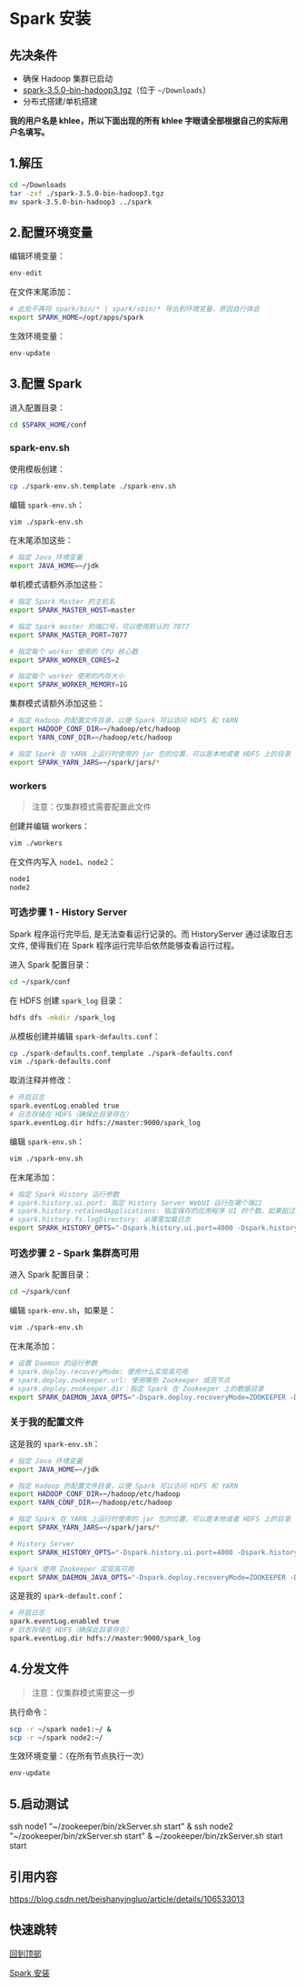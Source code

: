 # Spark 安装

## 先决条件

- 确保 Hadoop 集群已启动
- [spark-3.5.0-bin-hadoop3.tgz](https://www.apache.org/dyn/closer.lua/spark/spark-3.5.0/spark-3.5.0-bin-hadoop3.tgz)（位于 `~/Downloads`）
- 分布式搭建/单机搭建

**我的用户名是 khlee，所以下面出现的所有 khlee 字眼请全部根据自己的实际用户名填写。**

## 1.解压

```bash
cd ~/Downloads
tar -zxf ./spark-3.5.0-bin-hadoop3.tgz
mv spark-3.5.0-bin-hadoop3 ../spark
```

## 2.配置环境变量

编辑环境变量：

```bash
env-edit
```

在文件末尾添加：

```bash
# 此处不再将 spark/bin/* | spark/sbin/* 导出到环境变量，原因自行体会
export SPARK_HOME=/opt/apps/spark
```

生效环境变量：

```bash
env-update
```

## 3.配置 Spark

进入配置目录：

```bash
cd $SPARK_HOME/conf
```

### spark-env.sh

使用模板创建：

```bash
cp ./spark-env.sh.template ./spark-env.sh
```

编辑 `spark-env.sh`：

```bash
vim ./spark-env.sh
```

在末尾添加这些：

```bash
# 指定 Java 环境变量
export JAVA_HOME=~/jdk
```

单机模式请额外添加这些：

```bash
# 指定 Spark Master 的主机名
export SPARK_MASTER_HOST=master

# 指定 Spark master 的端口号，可以使用默认的 7077
export SPARK_MASTER_PORT=7077

# 指定每个 worker 使用的 CPU 核心数
export SPARK_WORKER_CORES=2

# 指定每个 worker 使用的内存大小
export SPARK_WORKER_MEMORY=1G
```

集群模式请额外添加这些：

```bash
# 指定 Hadoop 的配置文件目录，以便 Spark 可以访问 HDFS 和 YARN
export HADOOP_CONF_DIR=~/hadoop/etc/hadoop
export YARN_CONF_DIR=~/hadoop/etc/hadoop

# 指定 Spark 在 YARN 上运行时使用的 jar 包的位置，可以是本地或者 HDFS 上的目录
export SPARK_YARN_JARS=~/spark/jars/*
```

### workers

> 注意：仅集群模式需要配置此文件

创建并编辑 workers：

```bash
vim ./workers
```

在文件内写入 `node1`、`node2`：

```bash
node1
node2
```

### 可选步骤 1 - History Server

Spark 程序运行完毕后, 是无法查看运行记录的。而 HistoryServer 通过读取日志文件, 使得我们在 Spark 程序运行完毕后依然能够查看运行过程。

进入 Spark 配置目录：

```bash
cd ~/spark/conf
```

在 HDFS 创建 `spark_log` 目录：

```bash
hdfs dfs -mkdir /spark_log
```

从模板创建并编辑 `spark-defaults.conf`：

```bash
cp ./spark-defaults.conf.template ./spark-defaults.conf
vim ./spark-defaults.conf
```

取消注释并修改：

```bash
# 开启日志
spark.eventLog.enabled true
# 日志存储在 HDFS（确保此目录存在）
spark.eventLog.dir hdfs://master:9000/spark_log
```

编辑 `spark-env.sh`：

```bash
vim ./spark-env.sh
```

在末尾添加：

```bash
# 指定 Spark History 运行参数
# spark.history.ui.port: 指定 History Server WebUI 运行在哪个端口
# spark.history.retainedApplications: 指定保存的应用程序 UI 的个数。如果超过这个值，那么最旧的应用程序 UI 将被删除。
# spark.history.fs.logDirectory: 从哪里加载日志
export SPARK_HISTORY_OPTS="-Dspark.history.ui.port=4000 -Dspark.history.retainedApplications=3 -Dspark.history.fs.logDirectory=hdfs://master:9000/spark_log"
```

### 可选步骤 2 - Spark 集群高可用

进入 Spark 配置目录：

```bash
cd ~/spark/conf
```

编辑 `spark-env.sh`，如果是：

```bash
vim ./spark-env.sh
```

在末尾添加：

```bash
# 设置 Daemon 的运行参数
# spark.deploy.recoveryMode: 使用什么实现高可用
# spark.deploy.zookeeper.url: 使用哪些 Zookeeper 成员节点
# spark.deploy.zookeeper.dir：指定 Spark 在 Zookeeper 上的数据目录
export SPARK_DAEMON_JAVA_OPTS="-Dspark.deploy.recoveryMode=ZOOKEEPER -Dspark.deploy.zookeeper.url=master:2181,node1:2181,node2:2181 -Dspark.deploy.zookeeper.dir=/spark"
```

### 关于我的配置文件

这是我的 `spark-env.sh`：

```bash
# 指定 Java 环境变量
export JAVA_HOME=~/jdk

# 指定 Hadoop 的配置文件目录，以便 Spark 可以访问 HDFS 和 YARN
export HADOOP_CONF_DIR=~/hadoop/etc/hadoop
export YARN_CONF_DIR=~/hadoop/etc/hadoop

# 指定 Spark 在 YARN 上运行时使用的 jar 包的位置，可以是本地或者 HDFS 上的目录
export SPARK_YARN_JARS=~/spark/jars/*

# History Server
export SPARK_HISTORY_OPTS="-Dspark.history.ui.port=4000 -Dspark.history.retainedApplications=3 -Dspark.history.fs.logDirectory=hdfs://master:9000/spark_log"

# Spark 使用 Zookeeper 实现高可用
export SPARK_DAEMON_JAVA_OPTS="-Dspark.deploy.recoveryMode=ZOOKEEPER -Dspark.deploy.zookeeper.url=master:2181,node1:2181,node2:2181 -Dspark.deploy.zookeeper.dir=/spark"
```

这是我的 `spark-default.conf`：

```bash
# 开启日志
spark.eventLog.enabled true
# 日志存储在 HDFS（确保此目录存在）
spark.eventLog.dir hdfs://master:9000/spark_log
```

## 4.分发文件

> 注意：仅集群模式需要这一步

执行命令：

```bash
scp -r ~/spark node1:~/ &
scp -r ~/spark node2:~/
```

生效环境变量：（在所有节点执行一次）

```bash
env-update
```

## 5.启动测试

ssh node1 "~/zookeeper/bin/zkServer.sh start" &
ssh node2 "~/zookeeper/bin/zkServer.sh start" &
~/zookeeper/bin/zkServer.sh start start

## 引用内容

<https://blog.csdn.net/beishanyingluo/article/details/106533013>

## 快速跳转

[回到顶部](#scala-安装)

[Spark 安装](../flume/README.md)
